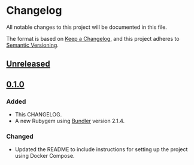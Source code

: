 # Changelog

All notable changes to this project will be documented in this file.

The format is based on [Keep a Changelog](https://keepachangelog.com/en/1.0.0/), and this project adheres to
[Semantic Versioning](https://semver.org/spec/v2.0.0.html).

## [Unreleased]

## [0.1.0]
### Added
- This CHANGELOG.
- A new Rubygem using [Bundler](https://bundler.io/) version 2.1.4.

### Changed
- Updated the README to include instructions for setting up the project using Docker Compose.

[Unreleased]: https://github.com/hi5dev/omniauth-bcrypt/compare/v0.1.0...HEAD
[0.1.0]: https://github.com/hi5dev/omniauth-bcrypt/releases/tag/v0.1.0
